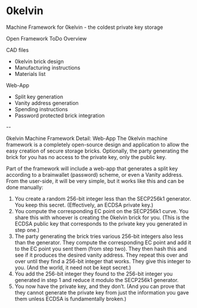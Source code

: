 # 0kelvin
Machine Framework for 0kelvin - the coldest private key storage

Open Framework ToDo Overview

CAD files
- 0kelvin brick design
- Manufacturing instructions
- Materials list

Web-App
- Split key generation
- Vanity address generation
- Spending instructions
- Password protected brick integration

--

0kelvin Machine Framework Detail: Web-App
The 0kelvin machine framework is a completely open-source design and application to allow the easy creation of secure storage bricks. Optionally, the party generating the brick for you has no access to the private key, only the public key. 

Part of the framework will include a web-app that generates a split key according to a brainwallet (password) scheme, or even a Vanity address. From the user-side, it will be very simple, but it works like this and can be done manually:
1. You create a random 256-bit integer less than the SECP256k1 generator. You keep this secret. (Effectively, an ECDSA private key.)
2. You compute the corresponding EC point on the SECP256k1 curve. You share this with whoever is creating the 0kelvin brick for you. (This is the ECDSA public key that corresponds to the private key you generated in step one.)
3. The party generating the brick tries various 256-bit integers also less than the generator. They compute the corresponding EC point and add it to the EC point you sent them (from step two). They then hash this and see if it produces the desired vanity address. They repeat this over and over until they find a 256-bit integer that works. They give this integer to you. (And the world, it need not be kept secret.)
4. You add the 256-bit integer they found to the 256-bit integer you generated in step 1 and reduce it modulo the SECP256k1 generator.
5. You now have the private key, and they don’t. (And you can prove that they cannot generate the private key from just the information you gave them unless ECDSA is fundamentally broken.)
